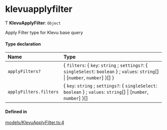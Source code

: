 # klevuapplyfilter
      
Ƭ **KlevuApplyFilter**: `Object`

Apply Filter type for Klevu base query

#### Type declaration

| Name | Type |
| :------ | :------ |
| `applyFilters?` | { `filters`: { `key`: `string` ; `settings?`: { `singleSelect`: `boolean`  } ; `values`: `string`[] \| [`number`, `number`]  }[]  } |
| `applyFilters.filters` | { `key`: `string` ; `settings?`: { `singleSelect`: `boolean`  } ; `values`: `string`[] \| [`number`, `number`]  }[] |

#### Defined in

[models/KlevuApplyFilter.ts:4](https://github.com/klevultd/frontend-sdk/blob/492d3760/packages/klevu-core/src/models/KlevuApplyFilter.ts#L4)


